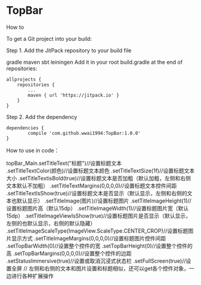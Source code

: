 # TopBar
How to

To get a Git project into your build:

Step 1. Add the JitPack repository to your build file

gradle
maven
sbt
leiningen
Add it in your root build.gradle at the end of repositories:

	allprojects {
		repositories {
			...
			maven { url 'https://jitpack.io' }
		}
	}
Step 2. Add the dependency

	dependencies {
	        compile 'com.github.wwai1994:TopBar:1.0.0'
	}
How to use in code：

  topBar_Main.setTitleText("标题")//设置标题文本</br>
               .setTitleTextColor(颜色)//设置标题文本颜色
               .setTitleTextSize(1f)//设置标题文本大小
               .setTitleTextisBold(true)//设置标题文本是否加粗（默认加粗，左侧和右侧文本默认不加粗）
               .setTitleTextMargins(0,0,0,0)//设置标题文本控件间距
               .setTitleTextIsShow(true)//设置标题文本是否显示（默认显示，左侧和右侧的文本也默认显示）
               .setTitleImage(图片)//设置标题图片
               .setTitleImageHeight(1)//设置标题图片高（默认15dp）
               .setTitleImageWidth(1)//设置标题图片宽（默认15dp）
               .setTitleImageViewIsShow(true)//设置标题图片是否显示（默认显示，左侧的也默认显示，右侧的默认隐藏）
               .setTitleImageScaleType(ImageView.ScaleType.CENTER_CROP)//设置标题图片显示方式
               .setTitleImageMargins(0,0,0,0)//设置标题图片控件间距
               .setTopBarWidth(0)//设置整个控件的宽
               .setTopBarHeight(0)//设置整个控件的高
               .setTopBarMargins(0,0,0,0)//设置整个控件的边距
               .setStatusImmersive(true)//设置或取消沉浸式状态栏
               .setFullScreen(true)//设置全屏
            // 左侧和右侧的文本和图片设置和标题相似，还可以get各个控件对象，一边进行各种扩展操作
